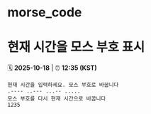 # morse_code
# 현재 시간을 모스 부호 표시
<!-- MORSE_TIME_START -->
🗓️ **2025-10-18** | ⏰ **12:35 (KST)**

```
현재 시간을 입력하세요. 모스 부호로 바꿉니다
.---- ..--- ...-- .....
모스 부호를 다시 현재 시간으로 바꿉니다
1235
```
<!-- MORSE_TIME_END -->
